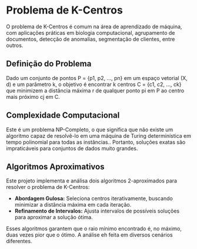 # Problema de K-Centros

O problema de K-Centros é comum na área de aprendizado de máquina, com aplicações práticas em biologia computacional, agrupamento de documentos, detecção de anomalias, segmentação de clientes, entre outros.

## Definição do Problema

Dado um conjunto de pontos P = {p1, p2, ..., pn} em um espaço vetorial (X, d) e um parâmetro k, o objetivo é encontrar k centros C = {c1, c2, ..., ck} que minimizem a distância máxima r de qualquer ponto pi em P ao centro mais próximo cj em C.

## Complexidade Computacional

Este é um problema NP-Completo, o que significa que não existe um algoritmo capaz de resolvê-lo em uma máquina de Turing determinística em tempo polinomial para todas as instâncias.. Portanto, soluções exatas são impraticáveis para conjuntos de dados muito grandes.

## Algoritmos Aproximativos

Este projeto implementa e análisa dois algoritmos 2-aproximados para resolver o problema de K-Centros:

- **Abordagem Gulosa:** Seleciona centros iterativamente, buscando minimizar a distância máxima em cada iteração.
- **Refinamento de Intervalos:** Ajusta intervalos de possíveis soluções para aproximar a solução ótima.

Esses algoritmos garantem que o raio mínimo encontrado é, no máximo, duas vezes pior que o ótimo. A análise eh feita em diversos cenários diferentes.

